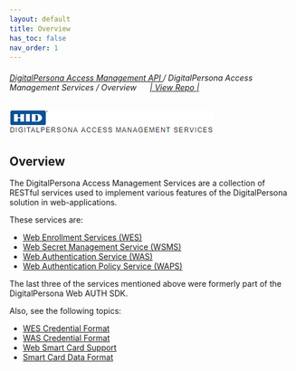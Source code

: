 ```yaml
---
layout: default
title: Overview
has_toc: false
nav_order: 1
---
```


###### [DigitalPersona Access Management API ](https://hidglobal.github.io/digitalpersona-access-management-api/)/ DigitalPersona Access Management Services / Overview&nbsp;&nbsp;&nbsp;&nbsp;&nbsp;&nbsp;[\| View Repo \|](https://github.com/hidglobal/digitalpersona-native-api)  

![](docs/assets/HID-DPAM-access-mgmt-svcs.png)       

## Overview

The DigitalPersona Access Management Services are a collection of RESTful services used to implement various features of the DigitalPersona solution in web-applications.

These services are:

- [Web Enrollment Services (WES)](https://hidglobal.github.io/digitalpersona-access-management-services/docs/wes.html)
- [Web Secret Management Service (WSMS)](https://hidglobal.github.io/digitalpersona-access-management-services/docs/wsms.html)  
- [Web Authentication Service (WAS)](https://hidglobal.github.io/digitalpersona-access-management-services/docs/wsms.html)
- [Web Authentication Policy Service (WAPS)](https://hidglobal.github.io/digitalpersona-access-management-services/docs/waps.html)

The last three of the services mentioned above were formerly part of the DigitalPersona Web AUTH SDK.

Also, see the following topics:

- [WES Credential Format](https://hidglobal.github.io/digitalpersona-access-management-services/docs/wes-cred-format.html)  
- [WAS Credential Format](https://hidglobal.github.io/digitalpersona-access-management-services/docs/was-cred-format.html)
- [Web Smart Card Support](https://hidglobal.github.io/digitalpersona-access-management-services/docs/web-smart-card-support.html)
- [Smart Card Data Format](https://hidglobal.github.io/digitalpersona-access-management-services/docs/smart-card-data-format.html)
